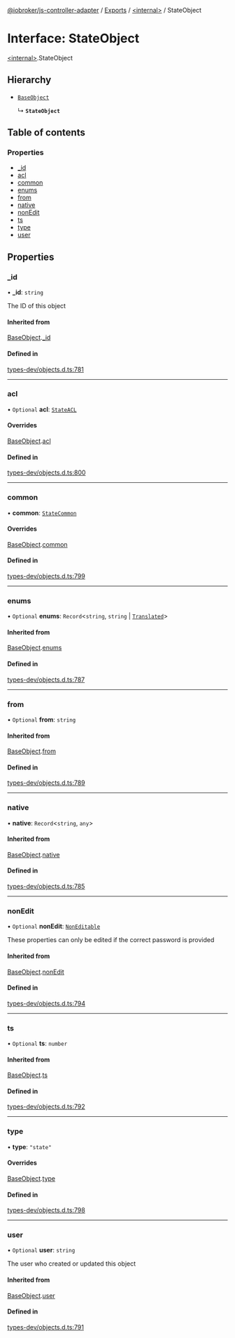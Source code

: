 [@iobroker/js-controller-adapter](../README.md) / [Exports](../modules.md) / [\<internal\>](../modules/internal_.md) / StateObject

# Interface: StateObject

[\<internal\>](../modules/internal_.md).StateObject

## Hierarchy

- [`BaseObject`](internal_.BaseObject.md)

  ↳ **`StateObject`**

## Table of contents

### Properties

- [\_id](internal_.StateObject.md#_id)
- [acl](internal_.StateObject.md#acl)
- [common](internal_.StateObject.md#common)
- [enums](internal_.StateObject.md#enums)
- [from](internal_.StateObject.md#from)
- [native](internal_.StateObject.md#native)
- [nonEdit](internal_.StateObject.md#nonedit)
- [ts](internal_.StateObject.md#ts)
- [type](internal_.StateObject.md#type)
- [user](internal_.StateObject.md#user)

## Properties

### \_id

• **\_id**: `string`

The ID of this object

#### Inherited from

[BaseObject](internal_.BaseObject.md).[_id](internal_.BaseObject.md#_id)

#### Defined in

[types-dev/objects.d.ts:781](https://github.com/ioBroker/ioBroker.js-controller/blob/c6e3443f/packages/types-dev/objects.d.ts#L781)

___

### acl

• `Optional` **acl**: [`StateACL`](internal_.StateACL.md)

#### Overrides

[BaseObject](internal_.BaseObject.md).[acl](internal_.BaseObject.md#acl)

#### Defined in

[types-dev/objects.d.ts:800](https://github.com/ioBroker/ioBroker.js-controller/blob/c6e3443f/packages/types-dev/objects.d.ts#L800)

___

### common

• **common**: [`StateCommon`](internal_.StateCommon.md)

#### Overrides

[BaseObject](internal_.BaseObject.md).[common](internal_.BaseObject.md#common)

#### Defined in

[types-dev/objects.d.ts:799](https://github.com/ioBroker/ioBroker.js-controller/blob/c6e3443f/packages/types-dev/objects.d.ts#L799)

___

### enums

• `Optional` **enums**: `Record`\<`string`, `string` \| [`Translated`](../modules/internal_.md#translated)\>

#### Inherited from

[BaseObject](internal_.BaseObject.md).[enums](internal_.BaseObject.md#enums)

#### Defined in

[types-dev/objects.d.ts:787](https://github.com/ioBroker/ioBroker.js-controller/blob/c6e3443f/packages/types-dev/objects.d.ts#L787)

___

### from

• `Optional` **from**: `string`

#### Inherited from

[BaseObject](internal_.BaseObject.md).[from](internal_.BaseObject.md#from)

#### Defined in

[types-dev/objects.d.ts:789](https://github.com/ioBroker/ioBroker.js-controller/blob/c6e3443f/packages/types-dev/objects.d.ts#L789)

___

### native

• **native**: `Record`\<`string`, `any`\>

#### Inherited from

[BaseObject](internal_.BaseObject.md).[native](internal_.BaseObject.md#native)

#### Defined in

[types-dev/objects.d.ts:785](https://github.com/ioBroker/ioBroker.js-controller/blob/c6e3443f/packages/types-dev/objects.d.ts#L785)

___

### nonEdit

• `Optional` **nonEdit**: [`NonEditable`](internal_.NonEditable.md)

These properties can only be edited if the correct password is provided

#### Inherited from

[BaseObject](internal_.BaseObject.md).[nonEdit](internal_.BaseObject.md#nonedit)

#### Defined in

[types-dev/objects.d.ts:794](https://github.com/ioBroker/ioBroker.js-controller/blob/c6e3443f/packages/types-dev/objects.d.ts#L794)

___

### ts

• `Optional` **ts**: `number`

#### Inherited from

[BaseObject](internal_.BaseObject.md).[ts](internal_.BaseObject.md#ts)

#### Defined in

[types-dev/objects.d.ts:792](https://github.com/ioBroker/ioBroker.js-controller/blob/c6e3443f/packages/types-dev/objects.d.ts#L792)

___

### type

• **type**: ``"state"``

#### Overrides

[BaseObject](internal_.BaseObject.md).[type](internal_.BaseObject.md#type)

#### Defined in

[types-dev/objects.d.ts:798](https://github.com/ioBroker/ioBroker.js-controller/blob/c6e3443f/packages/types-dev/objects.d.ts#L798)

___

### user

• `Optional` **user**: `string`

The user who created or updated this object

#### Inherited from

[BaseObject](internal_.BaseObject.md).[user](internal_.BaseObject.md#user)

#### Defined in

[types-dev/objects.d.ts:791](https://github.com/ioBroker/ioBroker.js-controller/blob/c6e3443f/packages/types-dev/objects.d.ts#L791)

